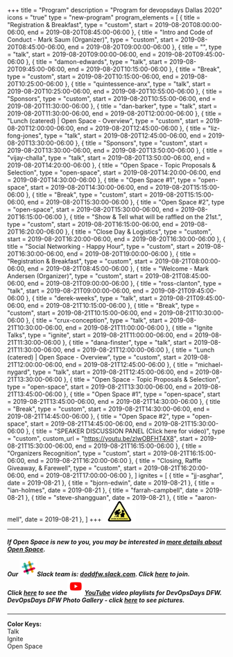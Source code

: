 +++
title = "Program"
description = "Program for devopsdays Dallas 2020"
icons = "true"
type = "new-program"
program_elements = [
    { title = "Registration & Breakfast", type = "custom", start = 2019-08-20T08:00:00-06:00, end = 2019-08-20T08:45:00-06:00 },
    { title = "Intro and Code of Conduct - Mark Saum (Organizer)", type = "custom", start = 2019-08-20T08:45:00-06:00, end = 2019-08-20T09:00:00-06:00 },
    { title = "", type = "talk", start = 2019-08-20T09:00:00-06:00, end = 2019-08-20T09:45:00-06:00 },
    { title = "damon-edwards", type = "talk", start = 2019-08-20T09:45:00-06:00, end = 2019-08-20T10:15:00-06:00 },
    { title = "Break", type = "custom", start = 2019-08-20T10:15:00-06:00, end = 2019-08-20T10:25:00-06:00 },
    { title = "quintessence-anx", type = "talk", start = 2019-08-20T10:25:00-06:00, end = 2019-08-20T10:55:00-06:00 },
    { title = "Sponsors", type = "custom", start = 2019-08-20T10:55:00-06:00, end = 2019-08-20T11:30:00-06:00 },
    { title = "dan-barker", type = "talk", start = 2019-08-20T11:30:00-06:00, end = 2019-08-20T12:00:00-06:00 },
    { title = "Lunch (catered) | Open Space - Overview", type = "custom", start = 2019-08-20T12:00:00-06:00, end = 2019-08-20T12:45:00-06:00 },
    { title = "liz-fong-jones", type = "talk", start = 2019-08-20T12:45:00-06:00, end = 2019-08-20T13:30:00-06:00 },
    { title = "Sponsors", type = "custom", start = 2019-08-20T13:30:00-06:00, end = 2019-08-20T13:50:00-06:00 },
    { title = "vijay-challa", type = "talk", start = 2019-08-20T13:50:00-06:00, end = 2019-08-20T14:20:00-06:00 },
    { title = "Open Space - Topic Proposals & Selection", type = "open-space", start = 2019-08-20T14:20:00-06:00, end = 2019-08-20T14:30:00-06:00 },
    { title = "Open Space #1", type = "open-space", start = 2019-08-20T14:30:00-06:00, end = 2019-08-20T15:15:00-06:00 },
    { title = "Break", type = "custom", start = 2019-08-20T15:15:00-06:00, end = 2019-08-20T15:30:00-06:00 },
    { title = "Open Space #2", type = "open-space", start = 2019-08-20T15:30:00-06:00, end = 2019-08-20T16:15:00-06:00 },
    { title = "Show & Tell what will be raffled on the 21st.", type = "custom", start = 2019-08-20T16:15:00-06:00, end = 2019-08-20T16:20:00-06:00 },
    { title = "Close Day & Logistics", type = "custom", start = 2019-08-20T16:20:00-06:00, end = 2019-08-20T16:30:00-06:00 },
    { title = "Social Networking - Happy Hour", type = "custom", start = 2019-08-20T16:30:00-06:00, end = 2019-08-20T19:00:00-06:00 },
    { title = "Registration & Breakfast", type = "custom", start = 2019-08-21T08:00:00-06:00, end = 2019-08-21T08:45:00-06:00 },
    { title = "Welcome - Mark Andersen (Organizer)", type = "custom", start = 2019-08-21T08:45:00-06:00, end = 2019-08-21T09:00:00-06:00 },
    { title = "ross-clanton", type = "talk", start = 2019-08-21T09:00:00-06:00, end = 2019-08-21T09:45:00-06:00 },
    { title = "derek-weeks", type = "talk", start = 2019-08-21T09:45:00-06:00, end = 2019-08-21T10:15:00-06:00 },
    { title = "Break", type = "custom", start = 2019-08-21T10:15:00-06:00, end = 2019-08-21T10:30:00-06:00 },
    { title = "crux-conception", type = "talk", start = 2019-08-21T10:30:00-06:00, end = 2019-08-21T11:00:00-06:00 },
    { title = "Ignite Talks", type = "ignite", start = 2019-08-21T11:00:00-06:00, end = 2019-08-21T11:30:00-06:00 },
    { title = "dana-finster", type = "talk", start = 2019-08-21T11:30:00-06:00, end = 2019-08-21T12:00:00-06:00 },
    { title = "Lunch (catered) | Open Space - Overview", type = "custom", start = 2019-08-21T12:00:00-06:00, end = 2019-08-21T12:45:00-06:00 },
    { title = "michael-nygard", type = "talk", start = 2019-08-21T12:45:00-06:00, end = 2019-08-21T13:30:00-06:00 },
    { title = "Open Space - Topic Proposals & Selection", type = "open-space", start = 2019-08-21T13:30:00-06:00, end = 2019-08-21T13:45:00-06:00 },
    { title = "Open Space #1", type = "open-space", start = 2019-08-21T13:45:00-06:00, end = 2019-08-21T14:30:00-06:00 },
    { title = "Break", type = "custom", start = 2019-08-21T14:30:00-06:00, end = 2019-08-21T14:45:00-06:00 },
    { title = "Open Space #2", type = "open-space", start = 2019-08-21T14:45:00-06:00, end = 2019-08-21T15:30:00-06:00 },
    { title = "SPEAKER DISCUSSION PANEL (Click here for video)", type = "custom", custom_url = "https://youtu.be/zlwOBFHT4X8", start = 2019-08-21T15:30:00-06:00, end = 2019-08-21T16:15:00-06:00 },
    { title = "Organizers Recognition", type = "custom", start = 2019-08-21T16:15:00-06:00, end = 2019-08-21T16:20:00-06:00 },
    { title = "Closing, Raffle Giveaway, & Farewell", type = "custom", start = 2019-08-21T16:20:00-06:00, end = 2019-08-21T17:00:00-06:00 },
]
ignites = [
    { title = "jj-asghar", date = 2019-08-21 },
    { title = "bjorn-edwin", date = 2019-08-21 },
    { title = "ian-holmes", date = 2019-08-21 },
    { title = "farrah-campbell", date = 2019-08-21 },
    { title = "steve-shangguan", date = 2019-08-21 },
    { title = "aaron-mell", date = 2019-08-21 },
]
+++
<img alt="Work In Progress" src="/events/2020-dallas/wip.gif" style="max-width: 15%;">
<div class = "row">
  <div class = "col">
    <hr /> 
<h5>If Open Space is new to you, you may be interested in <a href="/pages/open-space-format">more details about Open Space</a>.<br>
<p><p>
Our <img alt="DoDDFW Slack" src="/events/2020-dallas/slack.png" style="max-width: 100%;"><strong>Slack</strong> team is:<strong> <a href="https://doddfw.slack.com/">doddfw.slack.com</a></strong>.  Click <strong><a href="https://join.slack.com/t/doddfw/shared_invite/enQtNDE0MDkzODE5MDU4LTRmOTRiMjc2YTdlZmU2OTZmZDhmNzFlNWVlMmQyNDIwYTE5Y2JiMDg0OWVlYmM4YmJkMTc4N2I1NjFkZjdkMDY">here</a></strong> to join.<br>
Click <strong><a href="https://www.youtube.com/c/DevOpsDaysDFW/playlists"> here</a></strong> to see the<a href="https://www.youtube.com/c/DevOpsDaysDFW/playlists"><img alt="DoDDFW YouTube Playlists" src="/events/2020-dallas/youtube.png" style="max-width: 50%;">YouTube</a> video playlists for DevOpsDays DFW.<br>
<!-- B4CON Photo Gallery - click <strong><a href="https://photos.app.goo.gl/2jXp7dpkvmnQjUad9">here</a></strong> to see pictures.<br>
Leadership Summit Photo Gallery - click <strong><a href="https://photos.app.goo.gl/V4yBoeq9aaHD1okG7">here</a></strong> to see pictures.<br> -->
DevOpsDays DFW Photo Gallery - click <strong><a href="https://photos.app.goo.gl/vvG5EDPyFkrq7ESK6">here</a></strong> to see pictures.</h5><hr />
  </div>
</div>
<div>
<b>Color Keys:</b>
<div class="col-lg-2 col-md-3 program-element program-talk">Talk</div>
<div class="col-lg-2 col-md-3 program-element program-ignite">Ignite</div>
<div class="col-lg-2 col-md-3 program-element program-open-space">Open Space</div>
<!-- <div class="col-lg-4 col-md-3 program-element program-workshop">Workshop<br>(Leadership Summit - <strong>Nominations Only</strong>)</div> -->
<br />
<!-- <h3><b>NOTE:</b> <strong><a href="/events/2018-dallas/b4con/">B4CON</a></strong> is on Aug 29th, 2018 from 3:00pm - 7:30pm and will be hosted at the:<br> 
&nbsp;&nbsp;&nbsp;&nbsp;&nbsp;&nbsp;&nbsp;&nbsp;&nbsp;&nbsp;<a href="https://www.marriott.com/hotels/travel/dalpt-dallas-plano-marriott-at-legacy-town-center/">
<strong>Marriott Legacy Town Center</strong></a><br>
&nbsp;&nbsp;&nbsp;&nbsp;&nbsp;&nbsp;&nbsp;&nbsp;&nbsp;&nbsp;&nbsp;<a href="https://www.google.com/maps/dir/''/Marriott+Legacy+Town+Center/@33.0744937,-96.8922496,12z/data=!4m8!4m7!1m0!1m5!1m1!1s0x864c3cb2e2080053:0x7bc6aecd38eb56ba!2m2!1d-96.8222094!2d33.0745133">7121 Bishop Rd, Plano, TX 75024</a> </h3> -->
</div>
<p>

